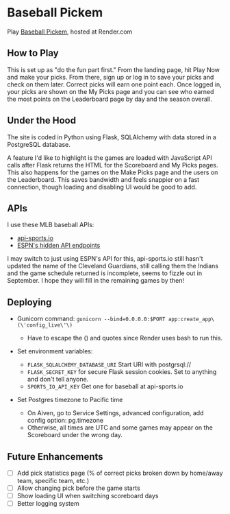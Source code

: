 Baseball Pickem
===============

Play [Baseball Pickem](https://baseball-pickem.onrender.com/), hosted at Render.com

How to Play
-----------
This is set up as "do the fun part first."  From the landing page, hit Play Now and make your picks.  From there, sign up or log in to save your picks and check on them later.  Correct picks will earn one point each.  Once logged in, your picks are shown on the My Picks page and you can see who earned the most points on the Leaderboard page by day and the season overall.

Under the Hood
--------------
The site is coded in Python using Flask, SQLAlchemy with data stored in a PostgreSQL database.

A feature I'd like to highlight is the games are loaded with JavaScript API calls after Flask returns the HTML for the Scoreboard and My Picks pages.  This also happens for the games on the Make Picks page and the users on the Leaderboard.  This saves bandwidth and feels snappier on a fast connection, though loading and disabling UI would be good to add.

APIs
----
I use these MLB baseball APIs:
- [api-sports.io](https://api-sports.io/)
- [ESPN's hidden API endpoints](https://gist.github.com/akeaswaran/b48b02f1c94f873c6655e7129910fc3b)

I may switch to just using ESPN's API for this, api-sports.io still hasn't updated the name of the Cleveland Guardians, still calling them the Indians and the game schedule returned is incomplete, seems to fizzle out in September.  I hope they will fill in the remaining games by then!

Deploying
---------
- Gunicorn command: `gunicorn --bind=0.0.0.0:$PORT app:create_app\(\'config_live\'\)`
  - Have to escape the () and quotes since Render uses bash to run this.
- Set environment variables:
  - `FLASK_SQLALCHEMY_DATABASE_URI` Start URI with postgrsql://
  - `FLASK_SECRET_KEY` for secure Flask session cookies.  Set to anything and don't tell anyone.
  - `SPORTS_IO_API_KEY` Get one for baseball at api-sports.io

- Set Postgres timezone to Pacific time
  - On Aiven, go to Service Settings, advanced configuration, add config option: pg.timezone
  - Otherwise, all times are UTC and some games may appear on the Scoreboard under the wrong day.

Future Enhancements
-------------------

- [ ] Add pick statistics page (% of correct picks broken down by home/away team, specific team, etc.)
- [ ] Allow changing pick before the game starts
- [ ] Show loading UI when switching scoreboard days
- [ ] Better logging system